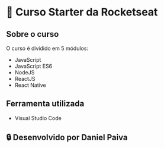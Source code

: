 # :rocket: Curso Starter da Rocketseat

## Sobre o curso

O curso é dividido em 5 módulos:<br>
- JavaScript
- JavaScript ES6
- NodeJS
- ReactJS
- React Native

## Ferramenta utilizada
- Visual Studio Code

## :lock: Desenvolvido por Daniel Paiva